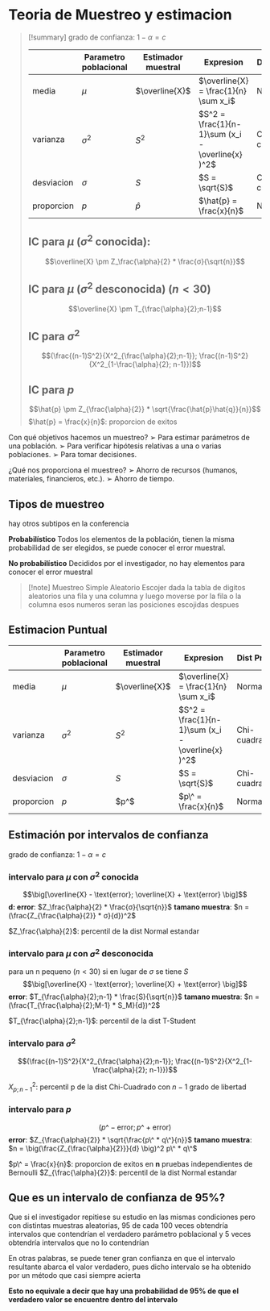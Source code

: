 # Teoria de Muestreo y estimacion


> [!summary]
> grado de confianza: $1 - \alpha = c$
> 
> |            | Parametro poblacional | Estimador muestral | Expresion                                         | Dist Prob    |
> | ---------- | --------------------- | ------------------ | ------------------------------------------------- | ------------ |
> | media      | $\mu$                 | $\overline{X}$     | $\overline{X} = \frac{1}{n} \sum x_i$             | Normal       |
> | varianza   | $σ^2$                 | $S^2$              | $S^2 = \frac{1}{n-1}\sum (x_i - \overline{x} )^2$ | Chi-cuadrado |
> | desviacion | $σ$                   | $S$                | $S = \sqrt{S}$                                    | Chi-cuadrado |
> | proporcion | $p$                   | $\hat{p}$               | $\hat{p} = \frac{x}{n}$                               | Normal       |
> 
> 
> IC para $\mu$ ($σ^2$ conocida): 
> ---
> $$\overline{X} \pm Z_\frac{\alpha}{2} * \frac{σ}{\sqrt{n}}$$
>
> IC para $\mu$ ($σ^2$ desconocida) ($n \lt 30$) 
> ---
> $$\overline{X} \pm T_{\frac{\alpha}{2};n-1}$$
> 
> IC para $σ^2$
> ---
> $$(\frac{(n-1)S^2}{X^2_{\frac{\alpha}{2};n-1}}; \frac{(n-1)S^2}{X^2_{1-\frac{\alpha}{2}; n-1}})$$
> 
> IC para $p$
> ---
> $$\hat{p} \pm Z_{\frac{\alpha}{2}} * \sqrt{\frac{\hat{p}\hat{q}}{n}}$$
> $\hat{p} = \frac{x}{n}$: proporcion de exitos




Con qué objetivos hacemos un muestreo? 
➢ Para estimar parámetros de una población. 
➢ Para verificar hipótesis relativas a una o varias poblaciones. 
➢ Para tomar decisiones. 

¿Qué nos proporciona el muestreo? 
➢ Ahorro de recursos (humanos, materiales, financieros, etc.). 
➢ Ahorro de tiempo.

## Tipos de muestreo

hay otros subtipos en la conferencia

**Probabilístico** 
Todos los elementos de la población, tienen la misma probabilidad de ser elegidos, se puede conocer el error muestral.

**No probabilístico**
Decididos por el investigador, no hay elementos para conocer el error muestral


> [!note] Muestreo Simple Aleatorio
> Escojer dada la tabla de digitos aleatorios una fila y una columna y luego moverse por la fila o la columna esos numeros seran las posiciones escojidas despues


## Estimacion Puntual

|            | Parametro poblacional | Estimador muestral | Expresion                                         | Dist Prob    |
| ---------- | --------------------- | ------------------ | ------------------------------------------------- | ------------ |
| media      | $\mu$                 | $\overline{X}$     | $\overline{X} = \frac{1}{n} \sum x_i$             | Normal       |
| varianza   | $σ^2$                 | $S^2$              | $S^2 = \frac{1}{n-1}\sum (x_i - \overline{x} )^2$ | Chi-cuadrado |
| desviacion | $σ$                   | $S$                | $S = \sqrt{S}$                                    | Chi-cuadrado |
| proporcion | $p$                   | $p^$               | $p\^ = \frac{x}{n}$                               | Normal       |

## Estimación por intervalos de confianza

grado de confianza: $1 - \alpha = c$
### intervalo para $\mu$ con $σ^2$ conocida
$$\big[\overline{X} - \text{error}; \overline{X} + \text{error}  \big]$$
**d: error**: $Z_\frac{\alpha}{2} * \frac{σ}{\sqrt{n}}$
**tamano muestra**: $n = (\frac{Z_{\frac{\alpha}{2}} * σ}{d})^2$

$Z_\frac{\alpha}{2}$: percentil de la dist Normal estandar


### intervalo para $\mu$ con $σ^2$ desconocida
para un n pequeno ($n \lt 30$) si en lugar de $σ$ se tiene $S$
$$\big[\overline{X} - \text{error}; \overline{X} + \text{error}  \big]$$
**error**: $T_{\frac{\alpha}{2};n-1} * \frac{S}{\sqrt{n}}$
**tamano muestra**: $n = (\frac{T_{\frac{\alpha}{2};M-1} * S_M}{d})^2$

$T_{\frac{\alpha}{2};n-1}$: percentil de la dist T-Student


### intervalo para $σ^2$
$$(\frac{(n-1)S^2}{X^2_{\frac{\alpha}{2};n-1}}; \frac{(n-1)S^2}{X^2_{1-\frac{\alpha}{2}; n-1}})$$

$X^2_{p; n-1}$: percentil p de la dist Chi-Cuadrado con $n-1$ grado de libertad


### intervalo para $p$
$$(p\^ - \text{error}; p\^ + \text{error})$$
**error**: $Z_{\frac{\alpha}{2}} * \sqrt{\frac{p\^ * q\^}{n}}$
**tamano muestra**: $n = \big(\frac{Z_{\frac{\alpha}{2}}}{d} \big)^2 p\^ * q\^$


$p\^ = \frac{x}{n}$: proporcion de exitos en **n** pruebas independientes de Bernoulli
$Z_{\frac{\alpha}{2}}$: percentil de la dist Normal estandar





## Que es un intervalo de confianza de 95%?

Que si el investigador repitiese su estudio en las mismas condiciones pero con distintas muestras aleatorias, 95 de cada 100 veces obtendría intervalos que contendrían el verdadero parámetro poblacional y 5 veces obtendría intervalos que no lo contendrían

En otras palabras, se puede tener gran confianza en que el intervalo resultante abarca el valor verdadero, pues dicho intervalo se ha obtenido por un método que casi siempre acierta

**Esto no equivale a decir que hay una probabilidad de 95% de que el verdadero valor se encuentre dentro del intervalo**